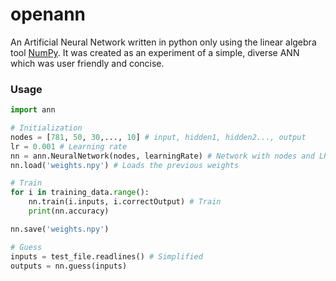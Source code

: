# openann

An Artificial Neural Network written in python only using the linear algebra tool [NumPy](https://numpy.org/). It was created as an experiment of a simple, diverse ANN which was user friendly and concise.

### Usage

```python
import ann

# Initialization
nodes = [781, 50, 30,..., 10] # input, hidden1, hidden2..., output
lr = 0.001 # Learning rate
nn = ann.NeuralNetwork(nodes, learningRate) # Network with nodes and LR
nn.load('weights.npy') # Loads the previous weights

# Train
for i in training_data.range():
	nn.train(i.inputs, i.correctOutput) # Train
	print(nn.accuracy)

nn.save('weights.npy')

# Guess
inputs = test_file.readlines() # Simplified
outputs = nn.guess(inputs)

```

